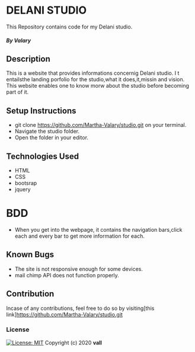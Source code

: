 # DELANI STUDIO
This Repository contains code for my Delani studio.
##### By Valary
## Description
This is a website that provides informations concernig Delani studio. I t entailsthe landing porfolio for the studio,what it does,it,missin and vision. This website enables one to know morw about the studio before becoming part of it.
## Setup Instructions
* git clone https://github.com/Martha-Valary/studio.git on your terminal.
* Navigate the studio folder.
* Open the folder in your editor.
## Technologies Used
* HTML
* CSS
* bootsrap
* jquery
# BDD
- When you get into the webpage, it contains the navigation bars,click each and every bar to get more information for each.
## Known Bugs
* The site is not responsive enough for some devices.
* mail chimp API does not function properly.
## Contribution
Incase of any contributions, feel free to do so by visiting[this link]https://github.com/Martha-Valary/studio.git
### License
[![License: MIT](https://img.shields.io/badge/License-MIT-yellow.svg)](https://opensource.org/licenses/MIT)
Copyright (c) 2020 **vall**